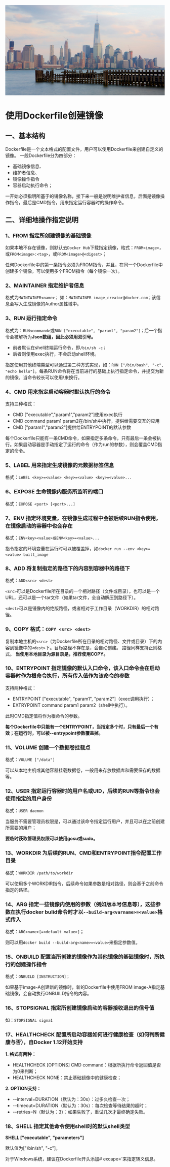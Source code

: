 ![Alt Image Text](images/headline3.jpg "Headline image")
# 使用Dockerfile创建镜像

## 一、基本结构

Dockerfile是一个文本格式的配置文件，用户可以使用Dockerfile来创建自定义的镜像。
一般Dockerfile分为四部分：

* 基础镜像信息、
* 维护者信息、
* 镜像操作指令
* 容器启动执行命令；

一开始必须指明所基于的镜像名称，接下来一般是说明维护者信息，后面是镜像操作指令，最后是CMD指令，用来指定运行容器时的操作命令。

## 二、详细地操作指定说明

### 1、FROM 指定所创建镜像的基础镜像

如果本地不存在镜像，则默认去`Docker Hub`下载指定镜像，格式：`FROM<image>`，或`FROM<image>:<tag>`，或`FROM<image>@<digest>`；

任何Dockerfile中的第一条指令必须为FROM指令，并且，在同一个Dockerfile中创建多个镜像，可以使用多个FROM指令（每个镜像一次）。

### 2、MAINTAINER 指定维护者信息
格式为`MAINTAINER<name>；` 如：`MAINTAINER image_creator@docker.com；`该信息会写入生成镜像的Author属性域中。

### 3、RUN 运行指定命令
格式为：`RUN<command>`或`RUN ["executable", "paraml", "param2"]；`后一个指令会被解析为**Json数组，因此必须用双引号。**

* 前者默认在shell终端运行命令，即`/bin/sh -c；`
* 后者则使用exec执行，不会启动shell环境。

指定使用其他终端类型可以通过第二种方式实现，如：`RUN ["/bin/bash", "-c", "echo hello"]`。每条RUN命令将在当前进行的基础上执行指定命令，并提交为新的镜像。当命令较长可以使用\来换行。

### 4、CMD 用来指定启动容器时默认执行的命令

支持三种格式：

* CMD ["executable","param1","param2"]使用exec执行
* CMD command param1 param2在/bin/sh中执行，提供给需要交互的应用
* CMD ["param1","param2"]提供给ENTRYPOINT的默认参数

每个Dockerfile只能有一条CMD命令，如果指定多条命令，只有最后一条会被执行。如果启动容器是手动指定了运行的命令（作为run的参数），则会覆盖CMD指定的命令。

### 5、LABEL 用来指定生成镜像的元数据标签信息

格式：`LABEL <key>=<value> <key>=<value> <key>=<value>...`

### 6、EXPOSE 生命镜像内服务所监听的端口

格式：`EXPOSE <port> [<port>...]`

### 7、ENV 指定环境变量，在镜像生成过程中会被后续RUN指令使用，在镜像启动的容器中也会存在
格式：`ENV<key><value>或ENV<key>=<value>...`

指令指定的环境变量在运行时可以被覆盖掉，如`docker run --env <key>=<value> built_image`

### 8、ADD 将复制指定的<src>路径下的内容到容器中的<dest>路径下

格式：`ADD<src> <dest>`

`<src>`可以是Dockerfile所在目录的一个相对路径（文件或目录），也可以是一个URL，还可以是一个tar文件（如果tar文件，全自动解压到<dest>路径下）。

`<dest>`可以是镜像内的绝版路径，或者相对于工作目录（WORKDIR）的相对路径。

### 9、COPY 格式：`COPY <src> <dest>`

复制本地主机的`<src>`（为Dockerfile所在目录的相对路径、文件或目录）下的内容到镜像中的`<dest>`下。目标路径不存在是，会自动创建。
路径同样支持正则格式。
**当使用本地目录为源目录是，推荐使用COPY。**

### 10、ENTRYPOINT 指定镜像的默认入口命令，该入口命令会在启动容器时作为根命令执行，所有传入值作为该命令的参数

支持两种格式：

* ENTRYPOINT ["executable", "param1", "param2"]（exec调用执行）；
* EXTRYPOINT command param1 param2（shell中执行）。

此时CMD指定值将作为根命令的参数。

**每个Dockerfile中只能有一个ENTRYPOINT，当指定多个时，只有最后一个有效；在运行时，可以被--entrypoint参数覆盖掉。**

### 11、VOLUME 创建一个数据卷挂载点

格式：`VOLUME ["/data"]`

可以从本地主机或其他容器挂载数据卷，一般用来存放数据库和需要保存的数据等。

### 12、USER 指定运行容器时的用户名或UID，后续的RUN等指令也会使用指定的用户身份

格式：`USER daemon`

当服务不需要管理员权限是，可以通过该命令指定运行用户，并且可以在之前创建所需要的用户；

**要临时获取管理员权限可以使用gosu或sudo。**

### 13、WORKDIR 为后续的RUN、CMD和ENTRYPOINT指令配置工作目录

格式：`WORKDIR /path/to/workdir`

可以使用多个WORKDIR指令，后续命令如果参数是相对路径，则会基于之前命令指定的路径。

### 14、ARG 指定一些镜像内使用的参数（例如版本号信息等），这些参数在执行docker bulid命令时才以`--build-arg<varname>=<value>`格式传入

格式：`ARG<name>[=<default value>]`；

则可以用`docker build --build-arg<name>=<value>`来指定参数值。

### 15、ONBUILD 配置当所创建的镜像作为其他镜像的基础镜像时，所执行的创建操作指令

格式：`ONBUILD [INSTRUCTION]；`

如果基于image-A创建新的镜像时，新的Dockerfile中使用FROM image-A指定基础镜像，会自动执行ONBUILD指令的内容。

### 16、STOPSIGNAL 指定所创建镜像启动的容器接收退出的信号值

如：`STOPSIGNAL signa1`

### 17、HEALTHCHECK 配置所启动容器如何进行健康检查（如何判断健康与否），自Docker 1.12开始支持

**1. 格式有两种：**

* HEALTHCHECK [OPTIONS] CMD command：根据所执行命令返回值是否为0来判断；
* HEALTHCHECK NONE：禁止基础镜像中的健康检查；

**2. OPTION支持：**

* --interval=DURATION（默认为：30s）：过多久检查一次；
* --timeout=DURATION（默认为：30s）：每次检查等待结果的超时；
* --retries=N（默认为：3）：如果失败了，重试几次才最终确定失败。

### **18、SHELL 指定其他命令使用shell时的默认shell类型**

**SHELL ["executable", "parameters"]**

默认值为["/bin/sh", "-c"]。

对于Windows系统，建议在Dockerfile开头添加# excape='来指定转义信息。



